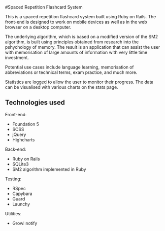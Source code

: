 #Spaced Repetition Flashcard System

This is a spaced repetition flashcard system built using Ruby on Rails. The front-end is designed to work on mobile devices as well as in the web browser on a desktop computer.

The underlying algorithm, which is based on a modified version of the SM2 algorithm, is built using principles obtained from research into the pshychology of memory. The result is an application that can assist the user with memorisation of large amounts of information with very little time investment.

Potential use cases include language learning, memorisation of abbreviations or technical terms, exam practice, and much more.

Statistics are logged to allow the user to monitor their progress. The data can be visualised with various charts on the stats page.

## Technologies used

Front-end:
* Foundation 5
* SCSS
* jQuery
* Highcharts

Back-end:
* Ruby on Rails
* SQLite3
* SM2 algorithm implemented in Ruby

Testing:
* RSpec
* Capybara
* Guard
* Launchy

Utilities:
* Growl notify